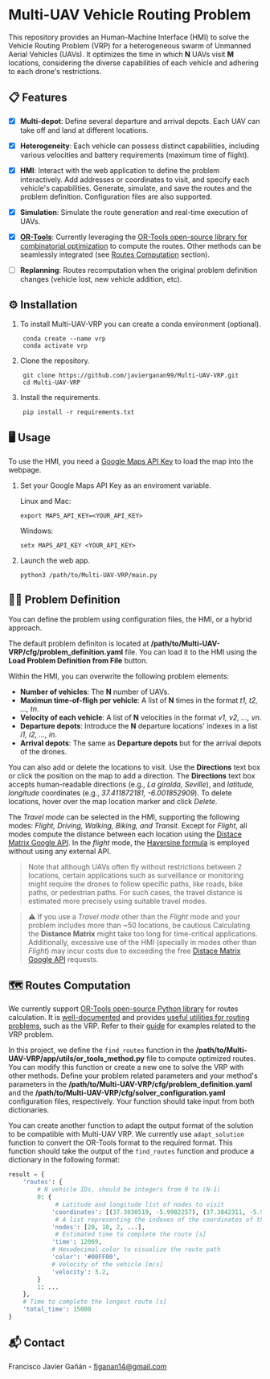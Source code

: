 # Multi-UAV Vehicle Routing Problem

This repository provides an Human-Machine Interface (HMI) to solve the Vehicle Routing Problem (VRP) for a heterogeneous swarm of Unmanned Aerial Vehicles (UAVs). It optimizes the time in which **N** UAVs visit **M** locations, considering the diverse capabilities of each vehicle and adhering to each drone's restrictions.

## 📋 Features

- [x] **Multi-depot**: Define several departure and arrival depots. Each UAV can take off and land at different locations.

- [x] **Heterogeneity**: Each vehicle can possess distinct capabilities, including various velocities and battery requirements (maximum time of flight).

- [x] **HMI**: Interact with the web application to define the problem interactively. Add addresses or coordinates to visit, and specify each vehicle's capabilities. Generate, simulate, and save the routes and the problem definition. Configuration files are also supported.

- [x] **Simulation**: Simulate the route generation and real-time execution of UAVs.

- [x] [**OR-Tools**](https://developers.google.com/optimization): Currently leveraging the [OR-Tools open-source library for combinatorial optimization](https://github.com/google/or-tools) to compute the routes. Other methods can be seamlessly integrated (see [Routes Computation](#🗺️-routes-computation) section).

- [ ] **Replanning**: Routes recomputation when the original problem definition changes (vehicle lost, new vehicle addition, etc). 

## ⚙️ Installation

1. To install Multi-UAV-VRP you can create a conda environment (optional).

```ssh
    conda create --name vrp
    conda activate vrp
```

2. Clone the repository.

```ssh
    git clone https://github.com/javierganan99/Multi-UAV-VRP.git
    cd Multi-UAV-VRP
```

3. Install the requirements.

```ssh
    pip install -r requirements.txt
```

## 🖥️ Usage

To use the HMI, you need a [Google Maps API Key](https://developers.google.com/maps/documentation/javascript/get-api-key) to load the map into the webpage. 

1. Set your Google Maps API Key as an enviroment variable.
    
    Linux and Mac:
    ```ssh
    export MAPS_API_KEY=<YOUR_API_KEY>
    ```

    Windows:
    ```
    setx MAPS_API_KEY <YOUR_API_KEY>
    ```
2. Launch the web app.

    ```
    python3 /path/to/Multi-UAV-VRP/main.py
    ```

## ✍🏼 Problem Definition

You can define the problem using configuration files, the HMI, or a hybrid approach.

The default problem definiton is located at **/path/to/Multi-UAV-VRP/cfg/problem_definition.yaml** file. You can load it to the HMI using the **Load Problem Definition from File** button.

Within the HMI, you can overwrite the following problem elements: 
    
- **Number of vehicles**: The **N** number of UAVs.
- **Maximun time-of-fligh per vehicle**: A list of **N** times in the format *t1, t2, ..., tn*.
- **Velocity of each vehicle**: A list of **N** velocities in the format *v1, v2, ..., vn*.
- **Departure depots**: Introduce the **N** departure locations' indexes in a list *i1, i2, ..., in*.
- **Arrival depots**: The same as **Departure depots** but for the arrival depots of the drones.

You can also add or delete the locations to visit. Use the **Directions** text box or click the position on the map to add a direction. The **Directions** text box accepts human-readable directions (e.g., *La giralda, Seville*), and *latitude, longitude* coordinates (e.g., *37.411872181, -6.001852909*). To delete locations, hover over the map location marker and click *Delete*.

The *Travel mode* can be selected in the HMI, supporting the following modes: *Flight, Driving, Walking, Biking, and Transit*. Except for *Flight*, all modes compute the distance between each location using the [Distace Matrix Google API](https://developers.google.com/maps/documentation/distance-matrix). In the *flight* mode, the [Haversine formula](https://en.wikipedia.org/wiki/Haversine_formula) is employed without using any external API.

> Note that although UAVs often fly without restrictions between 2 locations, certain applications such as surveillance or monitoring might require the drones to follow specific paths, like roads, bike paths, or pedestrian paths. For such cases, the travel distance is estimated more precisely using suitable travel modes.

> ⚠️ If you use a *Travel mode* other than the *Flight* mode and your problem includes more than ~50 locations, be cautious Calculating the **Distance Matrix** might take too long for time-critical applications. Additionally, excessive use of the HMI (specially in modes other than *Flight*) may incur costs due to exceeding the free [Distace Matrix Google API](https://developers.google.com/maps/documentation/distance-matrix) requests.

## 🗺️ Routes Computation

We currently support [OR-Tools open-source Python library](https://github.com/google/or-tools) for routes calculation. It is [well-documented](https://developers.google.com/optimization/reference/python/index_python) and provides [useful utilities for routing problems](https://developers.google.com/optimization/reference/python/constraint_solver/pywrapcp), such as the VRP. Refer to their [guide](https://developers.google.com/optimization/routing) for examples related to the VRP problem.

In this project, we define the `find_routes` function in the **/path/to/Multi-UAV-VRP/app/utils/or_tools_method.py** file to compute optimized routes. You can modify this function or create a new one to solve the VRP with other methods. Define your problem related parameters and your method's parameters in the **/path/to/Multi-UAV-VRP/cfg/problem_definition.yaml** and the **/path/to/Multi-UAV-VRP/cfg/solver_configuration.yaml** configuration files, respectively. Your function should take input from both dictionaries.

You can create another function to adapt the output format of the solution to be compatible with Multi-UAV VRP. We currently use `adapt_solution` function to convert the OR-Tools format to the required format.  This function should take the output of the `find_routes` function and produce a dictionary in the following format:
```python
result = {
    'routes': {
        # N vehicle IDs, should be integers from 0 to (N-1)
        0: {
             # Latitude and longitude list of nodes to visit
            'coordinates': [(37.3830519, -5.9902257), (37.3842311, -5.9709563), ...],
             # A list representing the indexes of the coordinates of the routes in the problem definition
            'nodes': [20, 10, 2, ...],
             # Estimated time to complete the route [s]
            'time': 12069,
            # Hexadecimal color to visualize the route path
            'color': '#00FF00',
            # Velocity of the vehicle [m/s]
            'velocity': 3.2, 
        }
        1: ...
    },
    # Time to complete the longest route [s]
    'total_time': 15000
}
```

## 📬 Contact

Francisco Javier Gañán - fjganan14@gmail.com